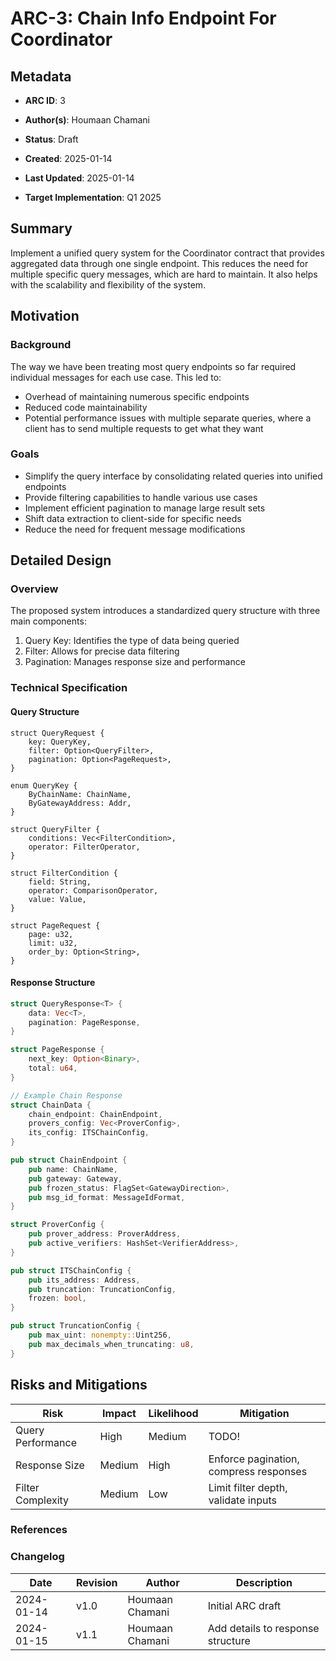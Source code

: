 
# ARC-3: Chain Info Endpoint For Coordinator

  

## Metadata

  

-  **ARC ID**: 3

-  **Author(s)**: Houmaan Chamani

-  **Status**: Draft

-  **Created**: 2025-01-14

-  **Last Updated**: 2025-01-14

-  **Target Implementation**: Q1 2025

  

## Summary

  

Implement a unified query system for the Coordinator contract that provides aggregated data through one single endpoint. This reduces the need for multiple specific query messages, which are hard to maintain. It also helps with the scalability and flexibility of the system.

  
  

## Motivation

  

### Background
The way we have been treating most query endpoints so far required individual messages for each use case. This led to: 
- Overhead of maintaining numerous specific endpoints 
- Reduced code maintainability 
- Potential performance issues with multiple separate queries, where a client has to send multiple requests to get what they want

  

### Goals
- Simplify the query interface by consolidating related queries into unified endpoints 
- Provide filtering capabilities to handle various use cases 
- Implement efficient pagination to manage large result sets 
- Shift data extraction to client-side for specific needs 
- Reduce the need for frequent message modifications

  

## Detailed Design

  

### Overview
The proposed system introduces a standardized query structure with three main components: 
1. Query Key: Identifies the type of data being queried
2. Filter: Allows for precise data filtering 
3. Pagination: Manages response size and performance

  

### Technical Specification
#### Query Structure 
```
struct QueryRequest { 
	key: QueryKey, 
	filter: Option<QueryFilter>, 
	pagination: Option<PageRequest>, 
}

enum QueryKey { 
	ByChainName: ChainName, 
	ByGatewayAddress: Addr, 
}

struct QueryFilter { 
	conditions: Vec<FilterCondition>, 
	operator: FilterOperator,
}

struct FilterCondition { 
	field: String, 
	operator: ComparisonOperator, 
	value: Value, 
}

struct PageRequest { 
	page: u32, 
	limit: u32, 
	order_by: Option<String>, 
}
```


#### Response Structure 

```rust
struct QueryResponse<T> {
    data: Vec<T>,
    pagination: PageResponse,
}

struct PageResponse {
    next_key: Option<Binary>,
    total: u64,
}

// Example Chain Response
struct ChainData {
    chain_endpoint: ChainEndpoint,
	provers_config: Vec<ProverConfig>,
	its_config: ITSChainConfig,
}

pub struct ChainEndpoint {
    pub name: ChainName,
    pub gateway: Gateway,
    pub frozen_status: FlagSet<GatewayDirection>,
    pub msg_id_format: MessageIdFormat,
}

struct ProverConfig {
    pub prover_address: ProverAddress,
    pub active_verifiers: HashSet<VerifierAddress>,
}

pub struct ITSChainConfig {
	pub its_address: Address,
    pub truncation: TruncationConfig,
    frozen: bool,
}

pub struct TruncationConfig {
    pub max_uint: nonempty::Uint256,
    pub max_decimals_when_truncating: u8,
}

```


## Risks and Mitigations

| Risk | Impact | Likelihood | Mitigation |
|------|---------|------------|------------|
| Query Performance | High | Medium | TODO! |
| Response Size | Medium | High | Enforce pagination, compress responses |
| Filter Complexity | Medium | Low | Limit filter depth, validate inputs |



### References

  

### Changelog

  

| Date | Revision | Author | Description |
|------|-----------|---------|-------------|
| 2024-01-14 | v1.0 | Houmaan Chamani | Initial ARC draft |
| 2024-01-15 | v1.1 | Houmaan Chamani | Add details to response structure |
